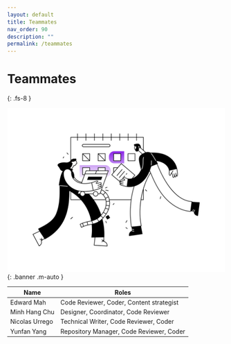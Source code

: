 ```yaml
---
layout: default
title: Teammates
nav_order: 90
description: ""
permalink: /teammates
---
```


# Teammates
{: .fs-8 }

![teammates.webp](teammates.webp){: .banner .m-auto }


Name | Roles
--|--
Edward Mah | Code Reviewer, Coder, Content strategist
Minh Hang Chu | Designer, Coordinator, Code Reviewer
Nicolas Urrego | Technical Writer, Code Reviewer, Coder
Yunfan Yang | Repository Manager, Code Reviewer, Coder